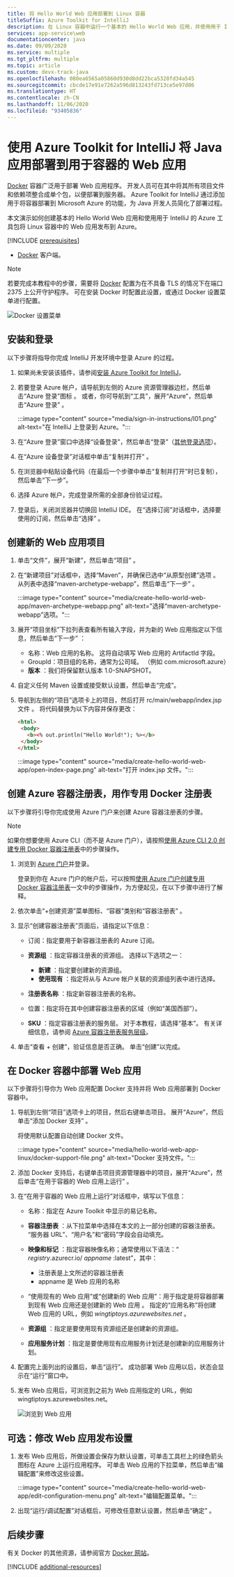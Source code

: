 ```yaml
---
title: 将 Hello World Web 应用部署到 Linux 容器
titleSuffix: Azure Toolkit for IntelliJ
description: 在 Linux 容器中运行一个基本的 Hello World Web 应用，并使用用于 IntelliJ 的 Azure 工具包将它部署到云中。
services: app-service\web
documentationcenter: java
ms.date: 09/09/2020
ms.service: multiple
ms.tgt_pltfrm: multiple
ms.topic: article
ms.custom: devx-track-java
ms.openlocfilehash: 080ea6565a05860d930d8dd22bca5328fd34a545
ms.sourcegitcommit: cbcde17e91e7262a596d813243fd713ce5e97d06
ms.translationtype: HT
ms.contentlocale: zh-CN
ms.lasthandoff: 11/06/2020
ms.locfileid: "93405836"
---
```

# <a name="deploy-java-app-to-azure-web-apps-for-containers-using-azure-toolkit-for-intellij"></a>使用 Azure Toolkit for IntelliJ 将 Java 应用部署到用于容器的 Web 应用

[Docker] 容器广泛用于部署 Web 应用程序。 开发人员可在其中将其所有项目文件和依赖项整合成单个包，以便部署到服务器。 Azure Toolkit for IntelliJ 通过添加用于将容器部署到 Microsoft Azure 的功能，为 Java 开发人员简化了部署过程。

本文演示如何创建基本的 Hello World Web 应用和使用用于 IntelliJ 的 Azure 工具包将 Linux 容器中的 Web 应用发布到 Azure。

[!INCLUDE [prerequisites](includes/prerequisites.md)]
* [Docker] 客户端。

> [!NOTE]
>
> 若要完成本教程中的步骤，需要将 [Docker] 配置为在不具备 TLS 的情况下在端口 2375 上公开守护程序。 可在安装 Docker 时配置此设置，或通过 Docker 设置菜单进行配置。
>
> ![Docker 设置菜单][docker-settings-menu]
>

## <a name="installation-and-sign-in"></a>安装和登录

以下步骤将指导你完成 IntelliJ 开发环境中登录 Azure 的过程。

1. 如果尚未安装该插件，请参阅[安装 Azure Toolkit for IntelliJ](./index.yml)。

1. 若要登录 Azure 帐户，请导航到左侧的 Azure 资源管理器边栏，然后单击“Azure 登录”图标 。 或者，你可导航到“工具”，展开“Azure”，然后单击“Azure 登录”  。

   :::image type="content" source="media/sign-in-instructions/I01.png" alt-text="在 IntelliJ 上登录到 Azure。"::: 

1. 在“Azure 登录”窗口中选择“设备登录”，然后单击“登录”（[其他登录选项](sign-in-instructions.md)）。  

1. 在“Azure 设备登录”对话框中单击“复制并打开” 。

1. 在浏览器中粘贴设备代码（在最后一个步骤中单击“复制并打开”时已复制），然后单击“下一步”。 

1. 选择 Azure 帐户，完成登录所需的全部身份验证过程。

1. 登录后，关闭浏览器并切换回 IntelliJ IDE。 在“选择订阅”对话框中，选择要使用的订阅，然后单击“选择” 。

## <a name="creating-a-new-web-app-project"></a>创建新的 Web 应用项目

1. 单击“文件”，展开“新建”，然后单击“项目”  。

1. 在“新建项目”对话框中，选择“Maven”，并确保已选中“从原型创建”选项  。 从列表中选择“maven-archetype-webapp”，然后单击“下一步” 。

   :::image type="content" source="media/create-hello-world-web-app/maven-archetype-webapp.png" alt-text="选择“maven-archetype-webapp”选项。"::: 

1. 展开“项目坐标”下拉列表查看所有输入字段，并为新的 Web 应用指定以下信息，然后单击“下一步” ：

   * 名称：Web 应用的名称。 这将自动填写 Web 应用的 ArtifactId 字段。
   * GroupId：项目组的名称，通常为公司域。 （例如 com.microsoft.azure）
   * **版本** ：我们将保留默认版本 1.0-SNAPSHOT。

1. 自定义任何 Maven 设置或接受默认设置，然后单击“完成”。

1. 导航到左侧的“项目”选项卡上的项目，然后打开 rc/main/webapp/index.jsp 文件 。 将代码替换为以下内容并保存更改：

   ```html
   <html>
    <body>
      <b><% out.println("Hello World!"); %></b>
    </body>
   </html>
   ```
   :::image type="content" source="media/create-hello-world-web-app/open-index-page.png" alt-text="打开 index.jsp 文件。":::

## <a name="create-an-azure-container-registry-to-use-as-a-private-docker-registry"></a>创建 Azure 容器注册表，用作专用 Docker 注册表

以下步骤将引导你完成使用 Azure 门户来创建 Azure 容器注册表的步骤。

> [!NOTE]
>
> 如果你想要使用 Azure CLI（而不是 Azure 门户），请按照[使用 Azure CLI 2.0 创建专用 Docker 容器注册表][Create Docker Registry using Azure CLI]中的步骤操作。
>

1. 浏览到 [Azure 门户]并登录。

   登录到你在 Azure 门户的帐户后，可以按照[使用 Azure 门户创建专用 Docker 容器注册表]一文中的步骤操作，为方便起见，在以下步骤中进行了解释。

1. 依次单击“+创建资源”菜单图标、“容器”类别和“容器注册表”  。

1. 显示“创建容器注册表”页面后，请指定以下信息：

   * 订阅：指定要用于新容器注册表的 Azure 订阅。

   * **资源组** ：指定容器注册表的资源组。 选择以下选项之一：
      * **新建** ：指定要创建新的资源组。
      * **使用现有** ：指定将从与 Azure 帐户关联的资源组列表中进行选择。

   * **注册表名称** ：指定新容器注册表的名称。

   * 位置：指定将在其中创建容器注册表的区域（例如“美国西部”）。

   * **SKU** ：指定容器注册表的服务层。 对于本教程，请选择“基本”。 有关详细信息，请参阅 [Azure 容器注册表服务层级](/azure/container-registry/container-registry-skus)。

1. 单击“查看 + 创建”，验证信息是否正确。 单击“创建”以完成。

## <a name="deploy-your-web-app-in-a-docker-container"></a>在 Docker 容器中部署 Web 应用

以下步骤将引导你为 Web 应用配置 Docker 支持并将 Web 应用部署到 Docker 容器中。

1. 导航到左侧“项目”选项卡上的项目，然后右键单击项目。 展开“Azure”，然后单击“添加 Docker 支持” 。

   将使用默认配置自动创建 Docker 文件。

   :::image type="content" source="media/hello-world-web-app-linux/docker-support-file.png" alt-text="Docker 支持文件。":::

1. 添加 Docker 支持后，右键单击项目资源管理器中的项目，展开“Azure”，然后单击“在用于容器的 Web 应用上运行” 。

1. 在“在用于容器的 Web 应用上运行”对话框中，填写以下信息：

   * 名称：指定在 Azure Toolkit 中显示的易记名称。 

   * **容器注册表** ：从下拉菜单中选择在本文的上一部分创建的容器注册表。 “服务器 URL”、“用户名”和“密码”字段会自动填充。

   * **映像和标记** ：指定容器映像名称；通常使用以下语法：“ *registry*.azurecr.io/ *appname* :latest”，其中： 
      * 注册表是上文所述的容器注册表 
      * appname 是 Web 应用的名称 

   * “使用现有的 Web 应用”或“创建新的 Web 应用”：用于指定是将容器部署到现有 Web 应用还是创建新的 Web 应用 。 指定的“应用名称”将创建 Web 应用的 URL，例如 *wingtiptoys.azurewebsites.net* 。

   * **资源组** ：指定是要使用现有资源组还是创建新的资源组。 

   * **应用服务计划** ：指定是要使用现有应用服务计划还是创建新的应用服务计划。 

1. 配置完上面列出的设置后，单击“运行”。 成功部署 Web 应用以后，状态会显示在“运行”窗口中。

1. 发布 Web 应用后，可浏览到之前为 Web 应用指定的 URL，例如 wingtiptoys.azurewebsites.net。

   ![浏览到 Web 应用][browsing-to-web-app]

## <a name="optional-modify-your-web-app-publish-settings"></a>可选：修改 Web 应用发布设置

1. 发布 Web 应用后，所做设置会保存为默认设置，可单击工具栏上的绿色箭头图标在 Azure 上运行应用程序。 可单击 Web 应用的下拉菜单，然后单击“编辑配置”来修改这些设置。

    :::image type="content" source="media/create-hello-world-web-app/edit-configuration-menu.png" alt-text="编辑配置菜单。":::

1. 出现“运行/调试配置”对话框后，可修改任意默认设置，然后单击“确定” 。

## <a name="next-steps"></a>后续步骤

有关 Docker 的其他资源，请参阅官方 [Docker 网站][Docker]。

[!INCLUDE [additional-resources](includes/additional-resources.md)]

<!-- URL List -->

[Azure 门户]: https://portal.azure.com/
[使用 Azure 门户创建专用 Docker 容器注册表]: /azure/container-registry/container-registry-get-started-portal
[Azure for Java Developers]: ../index.yml
[Java Tools for Visual Studio Team Services]: https://java.visualstudio.com/
[Create Docker Registry using Azure CLI]: /azure/container-registry/container-registry-get-started-azure-cli

[Docker]: https://www.docker.com/
[Configuring artifacts]: https://www.jetbrains.com/help/idea/2016.1/configuring-artifacts.html

<!-- IMG List -->

[browsing-to-web-app]:  media/hello-world-web-app-linux/browsing-to-web-app.png
[docker-settings-menu]: media/hello-world-web-app-linux/docker-settings-menu.png